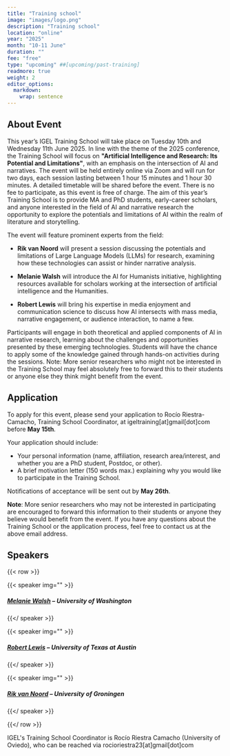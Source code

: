 ```yaml
---
title: "Training school"
image: "images/logo.png"
description: "Training school"
location: "online"
year: "2025"
month: "10-11 June"
duration: ""
fee: "free"
type: "upcoming" ##[upcoming/past-training]
readmore: true
weight: 2
editor_options: 
  markdown: 
    wrap: sentence
---
```


## About Event

This year’s IGEL Training School will take place on Tuesday 10th and Wednesday 11th June 2025. 
In line with the theme of the 2025 conference, the Training School will focus on **"Artificial Intelligence and Research: Its Potential and Limitations"**,  with an emphasis on the intersection of AI and narratives.
The event will be held entirely online via Zoom and will run for two days, each session lasting between 1 hour 15 minutes and 1 hour 30 minutes. A detailed timetable will be shared before the event. There is no fee to participate, as this event is free of charge.
The aim of this year’s Training School is to provide MA and PhD students, early-career scholars, and anyone interested in the field of AI and narrative research the opportunity to explore the potentials and limitations of AI within the realm of literature and storytelling. 

The event will feature prominent experts from the field:

- **Rik van Noord** will present a session discussing the potentials and limitations of Large Language Models (LLMs) for research, examining how these technologies can assist or hinder narrative analysis.
  
- **Melanie Walsh** will introduce the AI for Humanists initiative, highlighting resources available for scholars working at the intersection of artificial intelligence and the Humanities.

- **Robert Lewis** will bring his expertise in media enjoyment and communication science to discuss how AI intersects with mass media, narrative engagement, or audience interaction, to name a few.

Participants will engage in both theoretical and applied components of AI in narrative research, learning about the challenges and opportunities presented by these emerging technologies. Students will have the chance to apply some of the knowledge gained through hands-on activities during the sessions.
Note: More senior researchers who might not be interested in the Training School may feel absolutely free to forward this to their students or anyone else they think might benefit from the event.

## Application

To apply for this event, please send your application to Rocío Riestra-Camacho, Training School Coordinator, at igeltraining[at]gmail[dot]com before **May 15th**. 

Your application should include:

- Your personal information (name, affiliation, research area/interest, and whether you are a PhD student, Postdoc, or other).
- A brief motivation letter (150 words max.) explaining why you would like to participate in the Training School.

Notifications of acceptance will be sent out by **May 26th**.

**Note**: More senior researchers who may not be interested in participating are encouraged to forward this information to their students or anyone they believe would benefit from the event.
If you have any questions about the Training School or the application process, feel free to contact us at the above email address.


## Speakers

{{< row >}}

{{< speaker img="" >}}
##### [Melanie Walsh](https://melaniewalsh.org/) – University of Washington

{{</ speaker >}}

{{< speaker img="" >}}
##### [Robert Lewis](https://scholar.google.com/citations?user=78BtzUQAAAAJ&hl=en) – University of Texas at Austin

{{</ speaker >}}

{{< speaker img="" >}}
##### [Rik van Noord](https://www.rikvannoord.nl/) – University of Groningen

{{</ speaker >}}


{{</ row >}}

IGEL's Training School Coordinator is Rocío Riestra Camacho (University of Oviedo), who can be reached via rocioriestra23[at]gmail[dot]com
